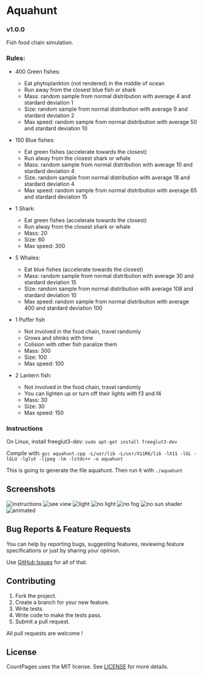 # Aquahunt 
### v1.0.0
Fish food chain simulation.

### Rules:
- 400 Green fishes:
    - Eat phytoplankton (not rendered) in the middle of ocean
    - Run away from the closest blue fish or shark
    - Mass: random sample from normal distribution with average 4 and stardard deviation 1
    - Size: random sample from normal distribution with average 9 and stardard deviation 2
    - Max speed: random sample from normal distribution with average 50 and stardard deviation 10

- 150 Blue fishes:
    - Eat green fishes (accelerate towards the closest)
    - Run alway from the closest shark or whale
    - Mass: random sample from normal distribution with average 10 and stardard deviation 4
    - Size: random sample from normal distribution with average 18 and stardard deviation 4
    - Max speed: random sample from normal distribution with average 65 and stardard deviation 15
- 1 Shark:
    - Eat green fishes (accelerate towards the closest)
    - Run alway from the closest shark or whale
    - Mass: 20
    - Size: 60
    - Max speed: 300
- 5 Whales:
    - Eat blue fishes (accelerate towards the closest)
    - Mass: random sample from normal distribution with average 30 and stardard deviation 15
    - Size: random sample from normal distribution with average 108 and stardard deviation 10
    - Max speed: random sample from normal distribution with average 400 and stardard deviation 100

- 1 Puffer fish
    - Not involved in the food chain, travel randomly
    - Grows and shinks with time
    - Colision with other fish paralize them
    - Mass: 300
    - Size: 100
    - Max speed: 100

- 2 Lantern fish:
    - Not involved in the food chain, travel randomly
    - You can lighten up or turn off their lights with f3 and f4
    - Mass: 30
    - Size: 30
    - Max speed: 150

### Instructions

On Linux, install freeglut3-dev: `sudo apt-get install freeglut3-dev`

Compile with: `gcc aquahunt.cpp -L/usr/lib -L/usr/X11R6/lib -lX11 -lGL -lGLU -lglut -ljpeg -lm -lstdc++ -o aquahunt`

This is going to generate the file aquahunt. Then run it with `./aquahunt`

## Screenshots

![instructions](screenshots/instructions.png)
![see view](screenshots/ex1.png)
![light](screenshots/lightturnon.png)
![no light](screenshots/lightturnoff.png)
![no fog](screenshots/nofog.png)
![no sun shader](screenshots/nowatershader.png)
![animated](screenshots/aquahunt.gif)


## Bug Reports & Feature Requests

You can help by reporting bugs, suggesting features, reviewing feature specifications or just by sharing your opinion.

Use [GitHub Issues](https://github.com/JonathanAlis/aquahunt/issues) for all of that.

## Contributing

1. Fork the project.
2. Create a branch for your new feature.
3. Write tests.
4. Write code to make the tests pass.
5. Submit a pull request.

All pull requests are welcome !

## License

CountPages uses the MIT license. See [LICENSE](https://github.com/JonathanAlis/aquahunt/blob/master/LICENSE) for more details.
